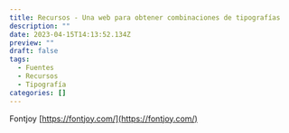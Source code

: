 ```yaml
---
title: Recursos - Una web para obtener combinaciones de tipografías
description: ""
date: 2023-04-15T14:13:52.134Z
preview: ""
draft: false
tags:
  - Fuentes
  - Recursos
  - Tipografía
categories: []
---
```


Fontjoy [https://fontjoy.com/](https://fontjoy.com/)
